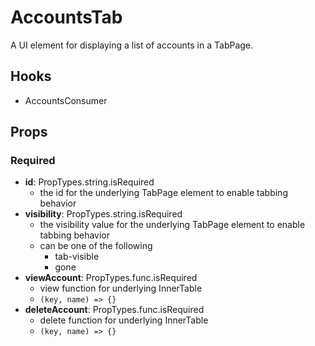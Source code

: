 # AccountsTab

A UI element for displaying a list of accounts in a TabPage.

## Hooks

- AccountsConsumer

## Props

### Required

- **id**: PropTypes.string.isRequired
  - the id for the underlying TabPage element to enable tabbing behavior
- **visibility**: PropTypes.string.isRequired
  - the visibility value for the underlying TabPage element to enable tabbing behavior
  - can be one of the following
    - tab-visible
    - gone
- **viewAccount**: PropTypes.func.isRequired
  - view function for underlying InnerTable
  - `(key, name) => {}`
- **deleteAccount**: PropTypes.func.isRequired
  - delete function for underlying InnerTable
  - `(key, name) => {}`
